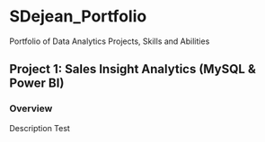 # SDejean_Portfolio
Portfolio of Data Analytics Projects, Skills and Abilities

## Project 1: Sales Insight Analytics (MySQL & Power BI)

### Overview

Description Test
